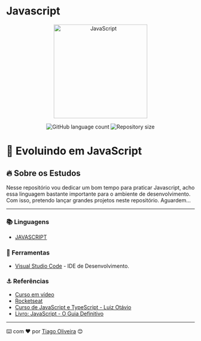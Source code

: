 # Javascript

<div align="center">
  <img src="img/js.svg" alt="JavaScript" width="250" height="250"/>
</div>

<!-- ************************************* Baadges ********************************************* -->
<p align="center">
  <img alt="GitHub language count" src="https://img.shields.io/github/languages/count/tosantos1/JavaScript?color=342680">

  <img alt="Repository size" src="https://img.shields.io/github/repo-size/tosantos1/JavaScript?color=342680">
</p>

<!-- ************************************* Título ********************************************* -->

<h1> 🚀 Evoluindo em JavaScript</h1>

<!-- ************************************* Sobre o projeto ********************************************* -->

<h2>🔥 Sobre os Estudos</h2>

<p> Nesse repositório vou dedicar um bom tempo para praticar Javascript, acho essa linguagem bastante importante para o ambiente de desenvolvimento. Com isso, pretendo lançar grandes projetos neste repositório. Aguardem...</p>

---

<h3>📚 Linguagens</h3>

* <a href="#">JAVASCRIPT </a>

<h3>🧰 Ferramentas</h3>

* [Visual Studio Code](https://code.visualstudio.com/) - IDE de Desenvolvimento. 

<h3 id="referencias"> ⚓ Referências</h3>

* [Curso em vídeo](https://www.youtube.com/playlist?list=PLHz_AreHm4dlsK3Nr9GVvXCbpQyHQl1o1)
* [Rocketseat](https://app.rocketseat.com.br/node/o-guia-estelar-de-java-script)
* [Curso de JavaScript e TypeScript - Luiz Otávio](https://www.udemy.com/share/1026xaCUMadF1WQn4=/)
* [Livro: JavaScript - O Guia Definitivo](https://www.amazon.com/Javascript-Guia-Definitivo-Portuguese-Brasil/dp/856583719X)

---
⌨️ com ❤️ por [Tiago Oliveira](https://github.com/tosantos1) 😊
